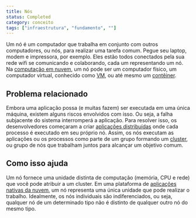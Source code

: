 ```yaml
---
title: Nós
status: Completed
category: conceito
tags: ["infraestrutura", "fundamento", ""]
---
```


Um nó é um computador que trabalha em conjunto com outros computadores, ou nós, para realizar uma tarefa comum. 
Pegue seu laptop, modem e impressora, por exemplo. 
Eles estão todos conectados pela sua rede wifi se comunicando e colaborando, cada um representando um nó. 
Na [computação em nuvem](/pt-br/cloud-computing/), um nó pode ser um computador físico, 
um computador virtual, conhecido como [VM](/pt-br/virtual-machine/), ou até mesmo um [contêiner](/pt-br//container/).

## Problema relacionado

Embora uma aplicação possa (e muitas fazem) ser executada em uma única máquina, existem alguns riscos envolvidos com isso. 
Ou seja, a falha subjacente do sistema interromperá a aplicação. 
Para resolver isso, os desenvolvedores começaram a criar [aplicações distribuídas](/distributed-apps/) onde cada processo é executado em seu próprio nó. 
Assim, os nós executam as aplicações ou os processos como parte de um grupo formando um [cluster](/pt-br/cluster/), ou grupo de nós que trabalham juntos para alcançar um objetivo comum.

## Como isso ajuda

Um nó fornece uma unidade distinta de computação (memória, CPU e rede) que você pode atribuir a um cluster. 
Em uma plataforma de [aplicações nativas da nuvem](/pt-br/cloud-native-tech/), um nó representa uma única unidade que pode realizar o trabalho. 
Idealmente, os nós individuais são indiferenciados, 
ou seja, qualquer nó de um determinado tipo não é distinto de qualquer outro nó do mesmo tipo.
